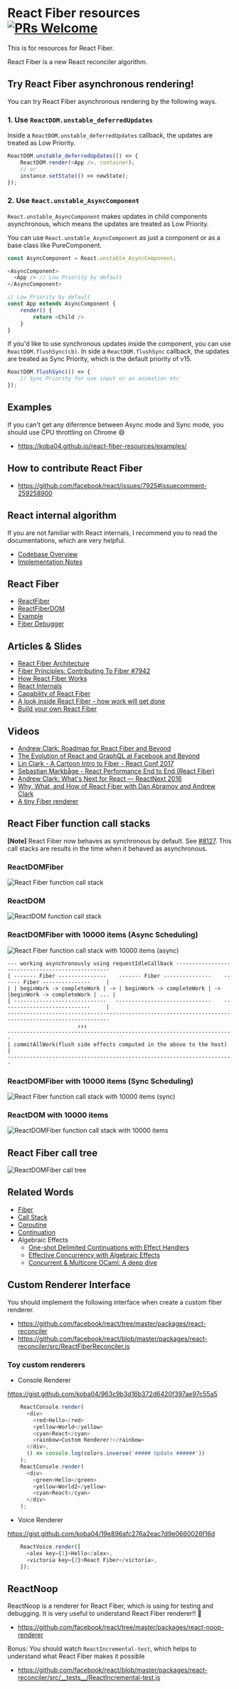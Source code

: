 # React Fiber resources [![PRs Welcome](https://img.shields.io/badge/PRs-welcome-brightgreen.svg)](CONTRIBUTING.md#pull-requests)

This is for resources for React Fiber.

React Fiber is a new React reconciler algorithm.

## Try React Fiber asynchronous rendering!

You can try React Fiber asynchronous rendering by the following ways.

### 1. Use `ReactDOM.unstable_deferredUpdates`

Inside a `ReactDOM.unstable_deferredUpdates` callback, the updates are treated as Low Priority.

```js
ReactDOM.unstable_deferredUpdates(() => {
    ReactDOM.render(<App />. container);
    // or
    instance.setState(() => newState);
});
```

### 2. Use `React.unstable_AsyncComponent`

`React.unstable_AsyncComponent` makes updates in child components asynchronous, which means the updates are treated as Low Priority.

You can use `React.unstable_AsyncComponent` as just a component or as a base class like PureComponent.

```js
const AsyncComponent = React.unstable_AsyncComponent;

<AsyncComponent>
  <App /> // Low Priority by default
</AsyncComponent>

// Low Priority by default
const App extends AsyncComponent {
    render() {
        return <Child />
    }
}
```

If you'd like to use synchronous updates inside the component, you can use `ReactDOM.flushSync(cb)`.
In side a `ReactDOM.flushSync` callback, the updates are treated as Sync Priority, which is the default priority of v15.

```js
ReactDOM.flushSync(() => {
    // Sync Priority for use input or an animation etc
});
```

## Examples

If you can't get any diferrence between Async mode and Sync mode, you should use CPU throttling on Chrome :smile:

* https://koba04.github.io/react-fiber-resources/examples/

## How to contribute React Fiber

* https://github.com/facebook/react/issues/7925#issuecomment-259258900

## React internal algorithm

If you are not familiar with React internals, I recommend you to read the documentations, which are very helpful.

* [Codebase Overview](https://reactjs.org/docs/codebase-overview.html)
* [Implementation Notes](https://reactjs.org/docs/implementation-notes.html)

## React Fiber

* [ReactFiber](https://github.com/facebook/react/tree/master/packages/react-reconciler/src)
* [ReactFiberDOM](https://github.com/facebook/react/blob/master/packages/react-dom/src/client/ReactDOM.js)
* [Example](https://github.com/facebook/react/blob/master/fixtures/fiber-triangle/index.html)
* [Fiber Debugger](http://fiber-debugger.surge.sh/)

## Articles & Slides

* [React Fiber Architecture](https://github.com/acdlite/react-fiber-architecture)
* [Fiber Principles: Contributing To Fiber #7942](https://github.com/facebook/react/issues/7942)
* [How React Fiber Works](https://www.facebook.com/groups/2003630259862046/permalink/2054053404819731/)
* [React Internals](https://zackargyle.github.io/react-internals-slides/)
* [Capability of React Fiber](https://speakerdeck.com/koba04/capability-of-react-fiber)
* [A look inside React Fiber - how work will get done](http://makersden.io/blog/look-inside-fiber/)
* [Build your own React Fiber](https://engineering.hexacta.com/didact-fiber-incremental-reconciliation-b2fe028dcaec)

## Videos

* [Andrew Clark: Roadmap for React Fiber and Beyond](https://www.youtube.com/watch?v=QW5TE4vrklU)
* [The Evolution of React and GraphQL at Facebook and Beyond](https://developers.facebook.com/videos/f8-2017/the-evolution-of-react-and-graphql-at-facebook-and-beyond/)
* [Lin Clark - A Cartoon Intro to Fiber - React Conf 2017](https://www.youtube.com/watch?v=ZCuYPiUIONs)
* [Sebastian Markbåge - React Performance End to End (React Fiber)](https://www.youtube.com/watch?v=bvFpe5j9-zQ)
* [Andrew Clark: What's Next for React — ReactNext 2016](https://www.youtube.com/watch?v=aV1271hd9ew)
* [Why, What, and How of React Fiber with Dan Abramov and Andrew Clark](https://www.youtube.com/watch?v=crM1iRVGpGQ)
* [A tiny Fiber renderer](https://www.youtube.com/watch?v=U9zFfIww3Go)

## React Fiber function call stacks

**[Note]** React Fiber now behaves as synchronous by default. See [#8127](https://github.com/facebook/react/pull/8127).
This call stacks are results in the time when it behaved as asynchronous.

### ReactDOMFiber

![React Fiber function call stack](./images/ReactDOMFiber.png)

### ReactDOM

![ReactDOM function call stack](./images/ReactDOM.png)

### ReactDOMFiber with 10000 items (Async Scheduling)

![React Fiber function call stack with 10000 items (async)](./images/ReactDOMFiber-10000-items-async.png)

```
--- working asynchronously using requestIdleCallback -------------------------------------------------
| ------- Fiber ---------------    ------- Fiber ---------------    ------ Fiber ---------------     |
| | beginWork -> completeWork | -> | beginWork -> completeWork | -> |beginWork -> completeWork | ... |
| -----------------------------   ------------------------------    ----------------------------     |
------------------------------------------------------------------------------------------------------
                      ↓↓↓
-----------------------------------------------------------------------
| commitAllWork(flush side effects computed in the above to the host) |
-----------------------------------------------------------------------
```

### ReactDOMFiber with 10000 items (Sync Scheduling)

![React Fiber function call stack with 10000 items (sync)](./images/ReactDOMFiber-10000-items-sync.png)

### ReactDOM with 10000 items

![ReactDOMFiber function call stack with 10000 items](./images/ReactDOM-10000-items.png)

## React Fiber call tree

![ReactDOMFiber call tree](./images/ReactDOMFiber-call-tree.png)

## Related Words

* [Fiber](https://en.wikipedia.org/wiki/Fiber_(computer_science))
* [Call Stack](https://en.wikipedia.org/wiki/Call_stack)
* [Coroutine](https://en.wikipedia.org/wiki/Coroutine)
* [Continuation](https://en.wikipedia.org/wiki/Continuation)
* Algebraic Effects
  * [One-shot Delimited Continuations with Effect Handlers](https://esdiscuss.org/topic/one-shot-delimited-continuations-with-effect-handlers)
  * [Effective Concurrency with Algebraic Effects](http://kcsrk.info/ocaml/multicore/2015/05/20/effects-multicore/)
  * [Concurrent & Multicore OCaml: A deep dive](http://kcsrk.info/slides/multicore_fb16.pdf)

## Custom Renderer Interface

You should implement the following interface when create a custom fiber renderer.

* https://github.com/facebook/react/tree/master/packages/react-reconciler
* https://github.com/facebook/react/blob/master/packages/react-reconciler/src/ReactFiberReconciler.js

### Toy custom renderers

* Console Renderer

https://gist.github.com/koba04/963c9b3d16b372d6420f397ae97c55a5

```js
    ReactConsole.render(
      <div>
        <red>Hello</red>
        <yellow>World</yellow>
        <cyan>React</cyan>
        <rainbow>Custom Renderer!</rainbow>
      </div>,
      () => console.log(colors.inverse('##### Update ######'))
    );
    ReactConsole.render(
      <div>
        <green>Hello</green>
        <yellow>World2</yellow>
        <cyan>React</cyan>
      </div>
    );
```

* Voice Renderer

https://gist.github.com/koba04/19e896afc276a2eac7d9e0660026f16d

```js
    ReactVoice.render([
      <alex key={1}>Hello</alex>,
      <victoria key={2}>React Fiber</victoria>,
    ]);
```

## ReactNoop

ReactNoop is a renderer for React Fiber, which is using for testing and debugging.
It is very useful to understand React Fiber renderer!! :eyes:

* https://github.com/facebook/react/tree/master/packages/react-noop-renderer

Bonus: You should watch `ReactIncremental-test`, which helps to understand what React Fiber makes it possible

* https://github.com/facebook/react/blob/master/packages/react-reconciler/src/__tests__/ReactIncremental-test.js

